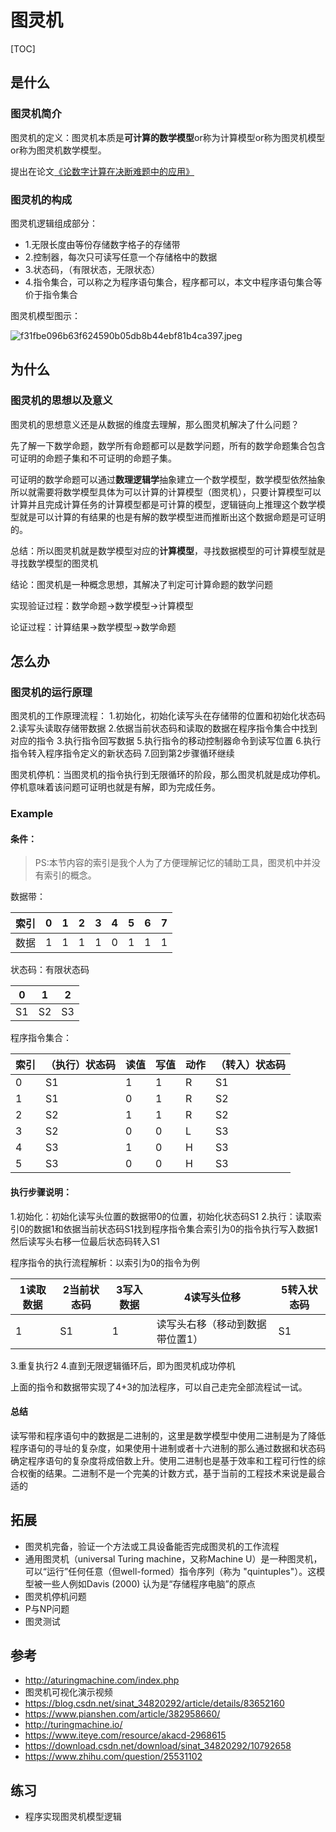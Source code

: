 # 图灵机
[TOC]

## 是什么
### 图灵机简介

图灵机的定义：图灵机本质是**可计算的数学模型**or称为计算模型or称为图灵机模型or称为图灵机数学模型。

提出在论文[《论数字计算在决断难题中的应用》](https://www.cs.virginia.edu/~robins/Turing_Paper_1936.pdf)

### 图灵机的构成
图灵机逻辑组成部分：
- 1.无限长度由等份存储数字格子的存储带
- 2.控制器，每次只可读写任意一个存储格中的数据
- 3.状态码，（有限状态，无限状态）
- 4.指令集合，可以称之为程序语句集合，程序都可以，本文中程序语句集合等价于指令集合

图灵机模型图示：

![f31fbe096b63f624590b05db8b44ebf81b4ca397.jpeg](https://i.loli.net/2020/11/30/ZWR3zshY8Gg1jIe.jpg)

## 为什么
### 图灵机的思想以及意义
图灵机的思想意义还是从数据的维度去理解，那么图灵机解决了什么问题？

先了解一下数学命题，数学所有命题都可以是数学问题，所有的数学命题集合包含可证明的命题子集和不可证明的命题子集。

可证明的数学命题可以通过**数理逻辑学**抽象建立一个数学模型，数学模型依然抽象所以就需要将数学模型具体为可以计算的计算模型（图灵机），只要计算模型可以计算并且完成计算任务的计算模型都是可计算的模型，逻辑链向上推理这个数学模型就是可以计算的有结果的也是有解的数学模型进而推断出这个数据命题是可证明的。

总结：所以图灵机就是数学模型对应的**计算模型**，寻找数据模型的可计算模型就是寻找数学模型的图灵机

结论：图灵机是一种概念思想，其解决了判定可计算命题的数学问题

实现验证过程：数学命题->数学模型->计算模型

论证过程：计算结果->数学模型->数学命题

## 怎么办
### 图灵机的运行原理
图灵机的工作原理流程：
1.初始化，初始化读写头在存储带的位置和初始化状态码
2.读写头读取存储带数据
2.依据当前状态码和读取的数据在程序指令集合中找到对应的指令
3.执行指令回写数据
5.执行指令的移动控制器命令到读写位置
6.执行指令转入程序指令定义的新状态码
7.回到第2步骤循环继续

图灵机停机：当图灵机的指令执行到无限循环的阶段，那么图灵机就是成功停机。停机意味着该问题可证明也就是有解，即为完成任务。

### Example
#### 条件：

> PS:本节内容的索引是我个人为了方便理解记忆的辅助工具，图灵机中并没有索引的概念。

数据带：

|索引| 0 | 1 | 2 | 3 | 4 | 5 | 6 | 7 |
|---|---|---|---|---|---|---|---|---|
|数据| 1 | 1 | 1 | 1 | 0 | 1 | 1 | 1 |

状态码：有限状态码

| 0 | 1 | 2 |
|---|---|---|
| S1 | S2 | S3 |

程序指令集合：

| 索引 | （执行）状态码 | 读值 | 写值 | 动作 | （转入）状态码 |
|---|---|---|---|---|---|
| 0 | S1 | 1 | 1 | R | S1 |
| 1 | S1 | 0 | 1 | R | S2 |
| 2 | S2 | 1 | 1 | R | S2 |
| 3 | S2 | 0 | 0 | L | S3 |
| 4 | S3 | 1 | 0 | H | S3 |
| 5 | S3 | 0 | 0 | H | S3 |

#### 执行步骤说明：

1.初始化：初始化读写头位置的数据带0的位置，初始化状态码S1
2.执行：读取索引0的数据1和依据当前状态码S1找到程序指令集合索引为0的指令执行写入数据1然后读写头右移一位最后状态码转入S1

程序指令的执行流程解析：以索引为0的指令为例

| 1读取数据 | 2当前状态码 | 3写入数据 | 4读写头位移 | 5转入状态码 |
|---|---|---|---|---|
| 1 | S1 | 1 | 读写头右移（移动到数据带位置1） | S1 |
 
 3.重复执行2
 4.直到无限逻辑循环后，即为图灵机成功停机

上面的指令和数据带实现了4+3的加法程序，可以自己走完全部流程试一试。


#### 总结
读写带和程序语句中的数据是二进制的，这里是数学模型中使用二进制是为了降低程序语句的寻址的复杂度，如果使用十进制或者十六进制的那么通过数据和状态码确定程序语句的复杂度将成倍数上升。使用二进制也是基于效率和工程可行性的综合权衡的结果。二进制不是一个完美的计数方式，基于当前的工程技术来说是最合适的

## 拓展
- 图灵机完备，验证一个方法或工具设备能否完成图灵机的工作流程
- 通用图灵机（universal Turing machine，又称Machine U）是一种图灵机，可以“运行”任何任意（但well-formed）指令序列（称为 "quintuples"）。这模型被一些人例如Davis (2000) 认为是“存储程序电脑”的原点
- 图灵机停机问题
- P与NP问题
- 图灵测试

## 参考
- http://aturingmachine.com/index.php
- 图灵机可视化演示视频
- https://blog.csdn.net/sinat_34820292/article/details/83652160
- https://www.pianshen.com/article/382958660/
- http://turingmachine.io/
- https://www.iteye.com/resource/akacd-2968615
- https://download.csdn.net/download/sinat_34820292/10792658
- https://www.zhihu.com/question/25531102

## 练习
- 程序实现图灵机模型逻辑